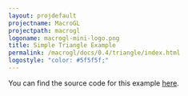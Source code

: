 ```yaml
---
layout: projdefault
projectname: MacroGL
projectpath: macrogl
logoname: macrogl-mini-logo.png
title: Simple Triangle Example
permalink: /macrogl/docs/0.4/triangle/index.html
logostyle: "color: #5f5f5f;"
---
```



You can find the source code for this example [here](https://github.com/storm-enroute/macrogl/tree/master/src/test/scala/org/macrogl/examples/SingleTriangle.scala).
